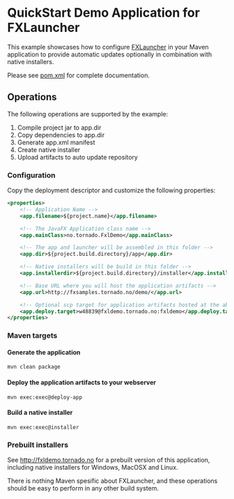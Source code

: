 # QuickStart Demo Application for FXLauncher

This example showcases how to configure [FXLauncher](https://github.com/edvin/fxlauncher) in your
Maven application to provide automatic updates optionally in combination with native installers.

Please see [pom.xml](/pom.xml) for complete documentation.

## Operations

The following operations are supported by the example:

1. Compile project jar to app.dir
2. Copy dependencies to app.dir
3. Generate app.xml manifest
4. Create native installer
5. Upload artifacts to auto update repository

### Configuration

Copy the deployment descriptor and customize the following properties:

```xml
<properties>
	<!-- Application Name -->
	<app.filename>${project.name}</app.filename>

	<!-- The JavaFX Application class name -->
	<app.mainClass>no.tornado.FxlDemo</app.mainClass>

	<!-- The app and launcher will be assembled in this folder -->
	<app.dir>${project.build.directory}/app</app.dir>

	<!-- Native installers will be build in this folder -->
	<app.installerdir>${project.build.directory}/installer</app.installerdir>

	<!-- Base URL where you will host the application artifacts -->
	<app.url>http://fxsamples.tornado.no/demo/</app.url>

	<!-- Optional scp target for application artifacts hosted at the above url -->
	<app.deploy.target>w48839@fxldemo.tornado.no:fxldemo</app.deploy.target>
</properties>
```

### Maven targets
 
#### Generate the application

	mvn clean package
	
#### Deploy the application artifacts to your webserver
	
	mvn exec:exec@deploy-app
	
#### Build a native installer
	
	mvn exec:exec@installer

### Prebuilt installers

See http://fxldemo.tornado.no for a prebuilt version of this application, including native installers
for Windows, MacOSX and Linux.

There is nothing Maven spesific about FXLauncher, and these operations should be easy to perform in any other build system.	
